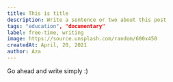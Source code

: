```yaml
---
title: This is title
description: Write a sentence or two about this post
tags: "education", "documentary"
label: free-time, writing
image: https://source.unsplash.com/random/600x450
createdAt: April, 20, 2021
author: Aza
---
```


Go ahead and write simply :)